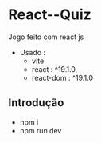 # React--Quiz
Jogo feito com react js

- Usado :
  - vite
  - react : ^19.1.0,
  - react-dom : ^19.1.0

## Introdução
- npm i
- npm run dev
